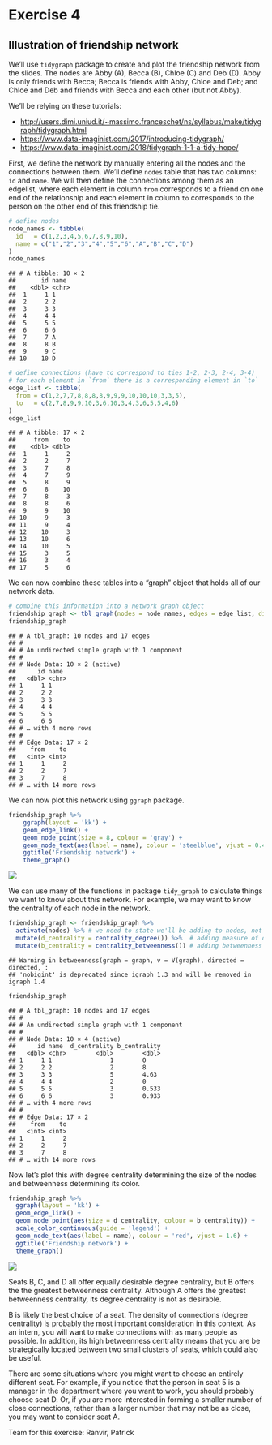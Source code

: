 Exercise 4
================

## Illustration of friendship network

We’ll use `tidygraph` package to create and plot the friendship network
from the slides. The nodes are Abby (A), Becca (B), Chloe (C) and Deb
(D). Abby is only friends with Becca; Becca is friends with Abby, Chloe
and Deb; and Chloe and Deb and friends with Becca and each other (but
not Abby).

We’ll be relying on these tutorials:

-   <http://users.dimi.uniud.it/~massimo.franceschet/ns/syllabus/make/tidygraph/tidygraph.html>
-   <https://www.data-imaginist.com/2017/introducing-tidygraph/>
-   <https://www.data-imaginist.com/2018/tidygraph-1-1-a-tidy-hope/>

First, we define the network by manually entering all the nodes and the
connections between them. We’ll define `nodes` table that has two
columns: `id` and `name`. We will then define the connections among them
as an edgelist, where each element in column `from` corresponds to a
friend on one end of the relationship and each element in column `to`
corresponds to the person on the other end of this friendship tie.

``` r
# define nodes
node_names <- tibble(
  id   = c(1,2,3,4,5,6,7,8,9,10),
  name = c("1","2","3","4","5","6","A","B","C","D")
)
node_names
```

    ## # A tibble: 10 × 2
    ##       id name 
    ##    <dbl> <chr>
    ##  1     1 1    
    ##  2     2 2    
    ##  3     3 3    
    ##  4     4 4    
    ##  5     5 5    
    ##  6     6 6    
    ##  7     7 A    
    ##  8     8 B    
    ##  9     9 C    
    ## 10    10 D

``` r
# define connections (have to correspond to ties 1-2, 2-3, 2-4, 3-4)
# for each element in `from` there is a corresponding element in `to`
edge_list <- tibble(
  from = c(1,2,7,7,8,8,8,8,9,9,9,10,10,10,3,3,5),
  to   = c(2,7,8,9,9,10,3,6,10,3,4,3,6,5,5,4,6)
)
edge_list
```

    ## # A tibble: 17 × 2
    ##     from    to
    ##    <dbl> <dbl>
    ##  1     1     2
    ##  2     2     7
    ##  3     7     8
    ##  4     7     9
    ##  5     8     9
    ##  6     8    10
    ##  7     8     3
    ##  8     8     6
    ##  9     9    10
    ## 10     9     3
    ## 11     9     4
    ## 12    10     3
    ## 13    10     6
    ## 14    10     5
    ## 15     3     5
    ## 16     3     4
    ## 17     5     6

We can now combine these tables into a “graph” object that holds all of
our network data.

``` r
# combine this information into a network graph object
friendship_graph <- tbl_graph(nodes = node_names, edges = edge_list, directed = FALSE)
friendship_graph
```

    ## # A tbl_graph: 10 nodes and 17 edges
    ## #
    ## # An undirected simple graph with 1 component
    ## #
    ## # Node Data: 10 × 2 (active)
    ##      id name 
    ##   <dbl> <chr>
    ## 1     1 1    
    ## 2     2 2    
    ## 3     3 3    
    ## 4     4 4    
    ## 5     5 5    
    ## 6     6 6    
    ## # … with 4 more rows
    ## #
    ## # Edge Data: 17 × 2
    ##    from    to
    ##   <int> <int>
    ## 1     1     2
    ## 2     2     7
    ## 3     7     8
    ## # … with 14 more rows

We can now plot this network using `ggraph` package.

``` r
friendship_graph %>% 
    ggraph(layout = 'kk') + 
    geom_edge_link() + 
    geom_node_point(size = 8, colour = 'gray') +
    geom_node_text(aes(label = name), colour = 'steelblue', vjust = 0.4) + 
    ggtitle('Friendship network') + 
    theme_graph()
```

![](Exercise-4_files/figure-gfm/plot-graph-1.png)<!-- -->

We can use many of the functions in package `tidy_graph` to calculate
things we want to know about this network. For example, we may want to
know the centrality of each node in the network.

``` r
friendship_graph <- friendship_graph %>% 
  activate(nodes) %>% # we need to state we'll be adding to nodes, not edges
  mutate(d_centrality = centrality_degree()) %>%  # adding measure of degree centrality
  mutate(b_centrality = centrality_betweenness()) # adding betweenness centrality
```

    ## Warning in betweenness(graph = graph, v = V(graph), directed = directed, :
    ## 'nobigint' is deprecated since igraph 1.3 and will be removed in igraph 1.4

``` r
friendship_graph
```

    ## # A tbl_graph: 10 nodes and 17 edges
    ## #
    ## # An undirected simple graph with 1 component
    ## #
    ## # Node Data: 10 × 4 (active)
    ##      id name  d_centrality b_centrality
    ##   <dbl> <chr>        <dbl>        <dbl>
    ## 1     1 1                1        0    
    ## 2     2 2                2        8    
    ## 3     3 3                5        4.63 
    ## 4     4 4                2        0    
    ## 5     5 5                3        0.533
    ## 6     6 6                3        0.933
    ## # … with 4 more rows
    ## #
    ## # Edge Data: 17 × 2
    ##    from    to
    ##   <int> <int>
    ## 1     1     2
    ## 2     2     7
    ## 3     7     8
    ## # … with 14 more rows

Now let’s plot this with degree centrality determining the size of the
nodes and betweenness determining its color.

``` r
friendship_graph %>% 
  ggraph(layout = 'kk') + 
  geom_edge_link() + 
  geom_node_point(aes(size = d_centrality, colour = b_centrality)) + 
  scale_color_continuous(guide = 'legend') +
  geom_node_text(aes(label = name), colour = 'red', vjust = 1.6) + 
  ggtitle('Friendship network') + 
  theme_graph()
```

![](Exercise-4_files/figure-gfm/plot-centrality-1.png)<!-- -->

Seats B, C, and D all offer equally desirable degree centrality, but B
offers the the greatest betweenness centrality. Although A offers the
greatest betweenness centrality, its degree centrality is not as
desirable.

B is likely the best choice of a seat. The density of connections
(degree centrality) is probably the most important consideration in this
context. As an intern, you will want to make connections with as many
people as possible. In addition, its high betweenness centrality means
that you are be strategically located between two small clusters of
seats, which could also be useful.

There are some situations where you might want to choose an entirely
different seat. For example, if you notice that the person in seat 5 is
a manager in the department where you want to work, you should probably
choose seat D. Or, if you are more interested in forming a smaller
number of close connections, rather than a larger number that may not be
as close, you may want to consider seat A.

Team for this exercise: Ranvir, Patrick
